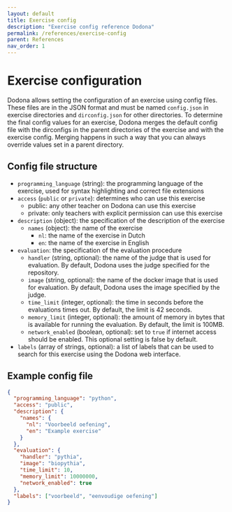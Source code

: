 ```yaml
---
layout: default
title: Exercise config
description: "Exercise config reference Dodona"
permalink: /references/exercise-config
parent: References
nav_order: 1
---
```


# Exercise configuration

Dodona allows setting the configuration of an exercise using config files. These files are in the JSON format and must be named `config.json` in exercise directories and `dirconfig.json` for other directories. To determine the final config values for an exercise, Dodona merges the default config file with the dirconfigs in the parent directories of the exercise and with the exercise config. Merging happens in such a way that you can always override values set in a parent directory.

## Config file structure

- `programming_language` (string): the programming language of the exercise, used for syntax highlighting and correct file extensions
- `access` (`public` or `private`): determines who can use this exercise
  - public: any other teacher on Dodona can use this exercise
  - private: only teachers with explicit permission can use this exercise
- `description` (object): the specification of the description of the exercise
  - `names` (object): the name of the exercise
    - `nl`: the name of the exercise in Dutch
    - `en`: the name of the exercise in English
- `evaluation`: the specification of the evaluation procedure
  - `handler` (string, optional): the name of the judge that is used for evaluation. By default, Dodona uses the judge specified for the repository.
  - `image` (string, optional): the name of the docker image that is used for evaluation. By default, Dodona uses the image specified by the judge.
  - `time_limit` (integer, optional): the time in seconds before the evaluations times out. By default, the limit is 42 seconds.
  - `memory_limit` (integer, optional): the amount of memory in bytes that is available for running the evaluation. By default, the limit is 100MB.
  - `network_enabled` (boolean, optional): set to `true` if internet access should be enabled. This optional setting is false by default.
- `labels` (array of strings, optional): a list of labels that can be used to search for this exercise using the Dodona web interface.

## Example config file

```json
{
  "programming_language": "python",
  "access": "public",
  "description": {
    "names": {
      "nl": "Voorbeeld oefening",
      "en": "Example exercise"
    }
  },
  "evaluation": {
    "handler": "pythia",
    "image": "biopythia",
    "time_limit": 10,
    "memory_limit": 10000000,
    "network_enabled": true
  },
  "labels": ["voorbeeld", "eenvoudige oefening"]
}
```
